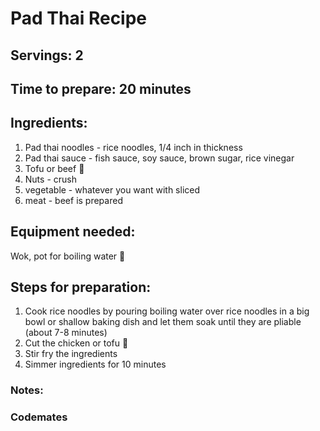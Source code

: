# Pad Thai Recipe

## Servings: 2

## Time to prepare: 20 minutes

## Ingredients:
1. Pad thai noodles - rice noodles, 1/4 inch in thickness 
2. Pad thai sauce - fish sauce, soy sauce, brown sugar, rice vinegar 
3. Tofu or beef 🥩
4. Nuts - crush
5. vegetable - whatever you want with sliced
6. meat - beef is prepared

## Equipment needed:
Wok, pot for boiling water 🥤

## Steps for preparation:
1. Cook rice noodles by pouring boiling water over rice noodles in a big bowl or shallow baking dish and let them soak until they are pliable (about 7-8 minutes)
2. Cut the chicken or tofu 🐔
3. Stir fry the ingredients
4. Simmer ingredients for 10 minutes


### Notes:



### Codemates #
